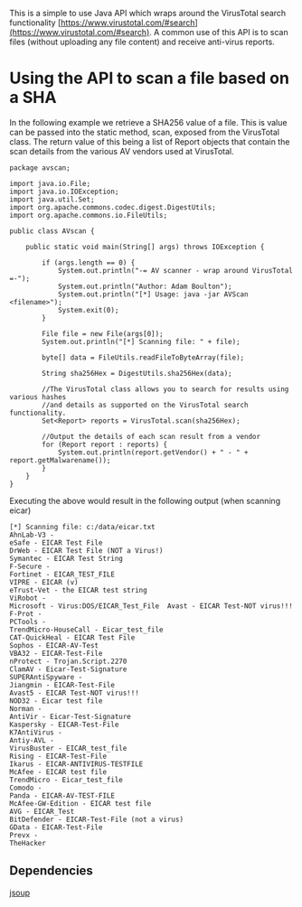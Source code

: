 This is a simple to use Java API which wraps around the VirusTotal search functionality [https://www.virustotal.com/#search](https://www.virustotal.com/#search). A common use of this API is to scan files (without uploading any file content) and receive anti-virus reports.

Using the API to scan a file based on a SHA
==================================
In the following example we retrieve a SHA256 value of a file. This is value can be passed into the static method, scan, exposed from the VirusTotal class. The return value of this being a list of Report objects that contain the scan details from the various AV vendors used at VirusTotal.

	package avscan;

	import java.io.File;
	import java.io.IOException;
	import java.util.Set;
	import org.apache.commons.codec.digest.DigestUtils;
	import org.apache.commons.io.FileUtils;

	public class AVscan {

		public static void main(String[] args) throws IOException {
	  
			if (args.length == 0) {
				System.out.println("-= AV scanner - wrap around VirusTotal =-");
				System.out.println("Author: Adam Boulton");
				System.out.println("[*] Usage: java -jar AVScan <filename>");
				System.exit(0);
			}

			File file = new File(args[0]);
			System.out.println("[*] Scanning file: " + file);

			byte[] data = FileUtils.readFileToByteArray(file);

			String sha256Hex = DigestUtils.sha256Hex(data);

			//The VirusTotal class allows you to search for results using various hashes
			//and details as supported on the VirusTotal search functionality.
			Set<Report> reports = VirusTotal.scan(sha256Hex);

			//Output the details of each scan result from a vendor
			for (Report report : reports) {
				System.out.println(report.getVendor() + " - " + report.getMalwarename());
			}
		}
	}

Executing the above would result in the following output (when scanning eicar)

	[*] Scanning file: c:/data/eicar.txt
	AhnLab-V3 - 
	eSafe - EICAR Test File
	DrWeb - EICAR Test File (NOT a Virus!)
	Symantec - EICAR Test String
	F-Secure - 
	Fortinet - EICAR_TEST_FILE
	VIPRE - EICAR (v)
	eTrust-Vet - the EICAR test string
	ViRobot - 
	Microsoft - Virus:DOS/EICAR_Test_File  Avast - EICAR Test-NOT virus!!!
	F-Prot - 
	PCTools - 
	TrendMicro-HouseCall - Eicar_test_file
	CAT-QuickHeal - EICAR Test File
	Sophos - EICAR-AV-Test
	VBA32 - EICAR-Test-File
	nProtect - Trojan.Script.2270
	ClamAV - Eicar-Test-Signature
	SUPERAntiSpyware - 
	Jiangmin - EICAR-Test-File
	Avast5 - EICAR Test-NOT virus!!!
	NOD32 - Eicar test file
	Norman - 
	AntiVir - Eicar-Test-Signature
	Kaspersky - EICAR-Test-File
	K7AntiVirus - 
	Antiy-AVL - 
	VirusBuster - EICAR_test_file
	Rising - EICAR-Test-File
	Ikarus - EICAR-ANTIVIRUS-TESTFILE
	McAfee - EICAR test file
	TrendMicro - Eicar_test_file
	Comodo - 
	Panda - EICAR-AV-TEST-FILE
	McAfee-GW-Edition - EICAR test file
	AVG - EICAR_Test
	BitDefender - EICAR-Test-File (not a virus)
	GData - EICAR-Test-File
	Prevx - 
	TheHacker 


Dependencies
-----
[jsoup](http://jsoup.org/)